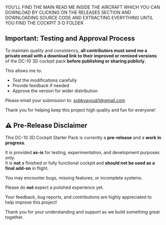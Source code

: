 YOU'LL FIND THE MAIN READ ME INSIDE THE AIRCRAFT WHICH YOU CAN DOWNLOAD BY CLICKING ON THE RELEASES SECTION AND DOWNLOADING SOURCE CODE AND EXTRACTING EVERYTHING UNTIL YOU FIND THE COCKPIT 3-D FOLDER
 ## Important: Testing and Approval Process

To maintain quality and consistency, **all contributors must send me a private email with a download link to their improved or remixed versions** of the DC-10 3D cockpit pack **before publishing or sharing publicly**.

This allows me to:

- Test the modifications carefully  
- Provide feedback if needed  
- Approve the version for wider distribution  

Please email your submission to: sobkyayoub1@gmail.com

Thank you for helping keep this project high quality and fun for everyone!
 ## ⚠️ Pre-Release Disclaimer

This DC-10 3D Cockpit Starter Pack is currently a **pre-release** and a **work in progress**.

It is provided **as-is** for testing, experimentation, and development purposes only.  
It is **not** a finished or fully functional cockpit and **should not be used as a final add-on** in flight.

You may encounter bugs, missing features, or incomplete systems.  

Please do **not** expect a polished experience yet.

Your feedback, bug reports, and contributions are highly appreciated to help improve this project!

Thank you for your understanding and support as we build something great together.
